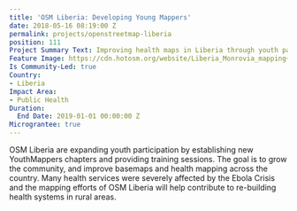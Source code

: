 ```yaml
---
title: 'OSM Liberia: Developing Young Mappers'
date: 2018-05-16 08:19:00 Z
permalink: projects/openstreetmap-liberia
position: 111
Project Summary Text: Improving health maps in Liberia through youth participation
Feature Image: https://cdn.hotosm.org/website/Liberia_Monrovia_mapping+workshops_IMG_20170427_111804-a6abe1.jpg
Is Community-Led: true
Country:
- Liberia
Impact Area:
- Public Health
Duration:
  End Date: 2019-01-01 00:00:00 Z
Micrograntee: true
---
```


OSM Liberia are expanding youth participation by establishing new YouthMappers chapters and providing training sessions. The goal is to grow the community, and improve basemaps and health mapping across the country. Many health services were severely affected by the Ebola Crisis and the mapping efforts of OSM Liberia will help contribute to re-building health systems in rural areas.
